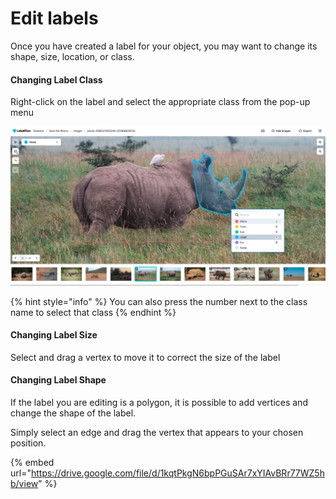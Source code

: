 # Edit labels

Once you have created a label for your object, you may want to change its shape, size, location, or class.

#### Changing Label Class

Right-click on the label and select the appropriate class from the pop-up menu

![](../.gitbook/assets/screen-shot-2021-08-19-at-1.03.26-pm.png)

{% hint style="info" %}
You can also press the number next to the class name to select that class
{% endhint %}

#### Changing Label Size

Select and drag a vertex to move it to correct the size of the label

#### Changing Label Shape

If the label you are editing is a polygon, it is possible to add vertices and change the shape of the label.

Simply select an edge and drag the vertex that appears to your chosen position.

{% embed url="https://drive.google.com/file/d/1kqtPkgN6bpPGuSAr7xYIAvBRr77WZ5hb/view" %}









